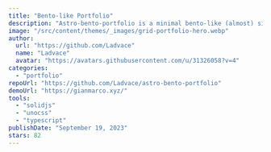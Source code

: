 ```yaml
---
title: "Bento-like Portfolio"
description: "Astro-bento-portfolio is a minimal bento-like (almost) single page portfolio website made in Astro"
image: "/src/content/themes/_images/grid-portfolio-hero.webp"
author:
  url: "https://github.com/Ladvace"
  name: "Ladvace"
  avatar: "https://avatars.githubusercontent.com/u/31326058?v=4"
categories:
  - "portfolio"
repoUrl: "https://github.com/Ladvace/astro-bento-portfolio"
demoUrl: "https://gianmarco.xyz/"
tools:
  - "solidjs"
  - "unocss"
  - "typescript"
publishDate: "September 19, 2023"
stars: 82
---
```

